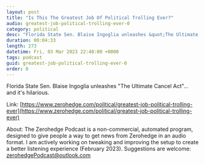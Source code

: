 ```yaml
---
layout: post
title: "Is This The Greatest Job Of Political Trolling Ever?"
audio: greatest-job-political-trolling-ever-0
category: political
desc: "Florida State Sen. Blaise Ingoglia unleashes &quot;The Ultimate Cancel Act&quot;... and it's hilarious."
duration: 00:04:33
length: 273
datetime: Fri, 03 Mar 2023 22:40:00 +0000
tags: podcast
guid: greatest-job-political-trolling-ever-0
order: 0
---
```

Florida State Sen. Blaise Ingoglia unleashes &quot;The Ultimate Cancel Act&quot;... and it's hilarious.

Link: [https://www.zerohedge.com/political/greatest-job-political-trolling-ever](https://www.zerohedge.com/political/greatest-job-political-trolling-ever)

About: The Zerohedge Podcast is a non-commercial, automated program, designed to give people a way to get news from Zerohedge in an audio format.  I am actively working on tweaking and improving the setup to create a better listening experience (February 2023).  Suggestions are welcome: [zerohedgePodcast@outlook.com](mailto:zerohedgePodcast@outlook.com)
